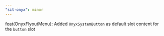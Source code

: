 ```yaml
---
"sit-onyx": minor
---
```


feat(OnyxFlyoutMenu): Added `OnyxSystemButton` as default slot content for the `button` slot
